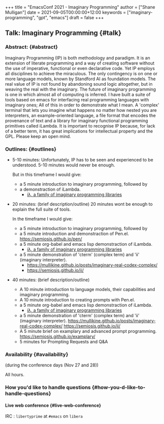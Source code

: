 +++
title = "EmacsConf 2021 - Imaginary Programming"
author = ["Shane Mulligan"]
date = 2021-09-05T00:00:00+12:00
keywords = ["imaginary-programming", "gpt", "emacs"]
draft = false
+++

## Talk: <span class="underline">Imaginary Programming</span> {#talk}


### Abstract: {#abstract}

Imaginary Programming (IP) is both methodology and paradigm. It is an extension
of literate programming and a way of creating software without the use of
imperative, functional or even declarative code. Yet IP employs all disciplines
to achieve the miraculous. The only contingency is on one or more language
models, known by Standford AI as foundation models. The real value of IP is not
found by abandoning sound logic altogether, but in weaving the real with the
imaginary. The future of imaginary programming is one in which almost all of
computing is inferred. I have built a suite of tools based on emacs for
interfacing real programming languages with imaginary ones; All of this in
order to demonstrate what I mean. A 'complex' terminal that lets you imagine
what happens no matter how nested you are interpreters, an example-oriented
language, a file format that encodes the provenance of text and a library for
imaginary functional programming primitives called iLambda. It is important to
recognise IP because, for lack of a better term, it has great implications for
intellectual property and the GPL. Please keep an open mind.


### Outlines: {#outlines}

-   5-10 minutes:
    Unfortunately, IP has to be seen and experienced to be understood. 5-10 minutes
    would never be enough.

    But in this timeframe I would give:

    -   a 5 minute introduction to imaginary programming, followed by
    -   a demonstraction of iLambda.
        -   [iλ, a family of imaginary programming libraries](https://mullikine.github.io/posts/designing-an-imaginary-programming-ip-library-for-emacs/)

-   20 minutes: (brief description/outline)
    20 minutes wont be enough to explain the full suite of tools.

    In the timeframe I would give:

    -   a 5 minute introduction to imaginary programming, followed by
    -   a 5 minute introduction and demonstraction of Pen.el.
        <https://semiosis.github.io/pen/>
    -   a 5 minute org-babel and emacs lisp demonstraction of iLambda.
        -   [iλ, a family of imaginary programming libraries](https://mullikine.github.io/posts/designing-an-imaginary-programming-ip-library-for-emacs/)
    -   a 5 minute demonstration of 'cterm' (complex term) and 'ii' (imaginary interpreter).
        -   <https://mullikine.github.io/posts/imaginary-real-codex-complex/>
        -   <https://semiosis.github.io/ii/>

-   40 minutes: (brief description/outline)
    -   A 10 minute introduction to language models, their capabilities and imaginary programming.
    -   A 10 minute introduction to creating prompts with Pen.el.
    -   a 5 minute org-babel and emacs lisp demonstraction of iLambda.
        -   [iλ, a family of imaginary programming libraries](https://mullikine.github.io/posts/designing-an-imaginary-programming-ip-library-for-emacs/)
    -   a 5 minute demonstration of 'cterm' (complex term) and 'ii' (imaginary interpreter).
        <https://mullikine.github.io/posts/imaginary-real-codex-complex/>
        <https://semiosis.github.io/ii/>
    -   A 5 minute brief on examplary and advanced prompt programming.
        <https://semiosis.github.io/examplary/>
    -   5 minutes for Prompting Requests and Q&A


### Availability {#availability}

(during the conference days (Nov 27 and 28))

All hours.


### How you'd like to handle questions {#how-you-d-like-to-handle-questions}


#### Live web conference {#live-web-conference}

IRC
: `libertyprime` at `#emacs` on `libera`